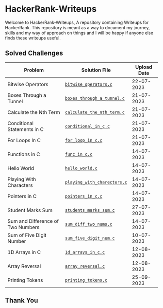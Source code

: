 # HackerRank-Writeups 

Welcome to HackerRank-Writeups, A repository containing Writeups for HackerRank. This repository is meant as a way to document my journey, skills and my way of approach on things and I will be happy if anyone else finds these writeups useful.

## Solved Challenges 

| Problem | Solution File | Upload Date |
|---------|---------------|-------------|
| Bitwise Operators | [`bitwise_operators.c`](./bitwise_operators.c) | 22-07-2023 |
| Boxes Through a Tunnel | [`boxes_through_a_tunnel.c`](./boxes_through_a_tunnel.c) | 21-07-2023 |
| Calculate the Nth Term | [`calculate_the_nth_term.c`](./calculate_the_nth_term.c) | 21-07-2023 |
| Conditional Statements in C | [`conditional_in_c.c`](./conditional_in_c.c) | 21-07-2023 |
| For Loops In C | [`for_loop_in_c.c`](./for_loop_in_c.c) | 21-07-2023 |
| Functions in C | [`func_in_c.c`](./func_in_c.c) | 14-07-2023 |
| Hello World | [`hello_world.c`](./hello_world.c) | 14-07-2023 |
| Playing With Characters | [`playing_with_charecters.c`](./playing_with_charecters.c) | 14-07-2023 |
| Pointers in C | [`pointers_in_c.c`](./pointers_in_c.c) | 14-07-2023 |
| Student Marks Sum | [`students_marks_sum.c`](./students_marks_sum.c) | 27-07-2023 |
| Sum and Difference of Two Numbers | [`sum_diff_two_nums.c`](./sum_diff_two_nums.c) | 14-07-2023 |
| Sum of Five Digit Number | [`sum_five_digit_num.c`](./sum_five_digit_num.c) | 10-07-2023 |
| 1D Arrays in C | [`1d_arrays_in_c.c`](./1d_arrays_in_c.c) | 12-08-2023 |
| Array Reversal | [`array_reversal.c`](./array_reversal.c) | 12-08-2023 |
| Printing Tokens | [`printing_tokens.c`](./printing_tokens.c) | 25-09-2023 |

## Thank You

